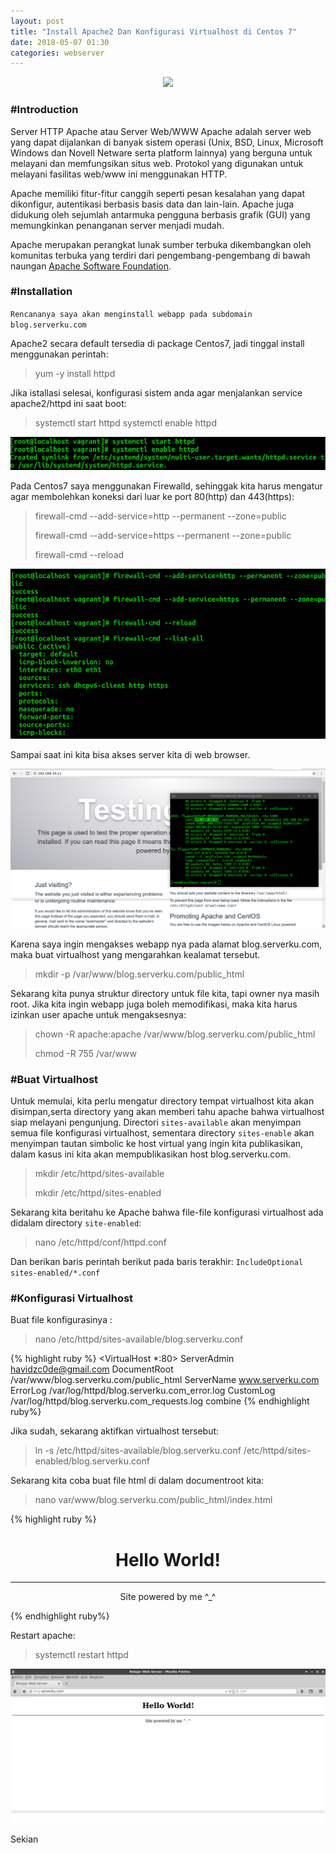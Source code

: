 ```yaml
---
layout: post
title: "Install Apache2 Dan Konfigurasi Virtualhost di Centos 7"
date: 2018-05-07 01:30
categories: webserver
---
```

<div align="center">
    <img src="https://upload.wikimedia.org/wikipedia/commons/4/45/Apache_HTTP_server_logo_%282016%29.png">
</div>

<h3><b>#Introduction</b></h3>

Server HTTP Apache atau Server Web/WWW Apache adalah server web yang dapat dijalankan di banyak sistem operasi (Unix, BSD, Linux, Microsoft Windows dan Novell Netware serta platform lainnya) yang berguna untuk melayani dan memfungsikan situs web. Protokol yang digunakan untuk melayani fasilitas web/www ini menggunakan HTTP.

Apache memiliki fitur-fitur canggih seperti pesan kesalahan yang dapat dikonfigur, autentikasi berbasis basis data dan lain-lain. Apache juga didukung oleh sejumlah antarmuka pengguna berbasis grafik (GUI) yang memungkinkan penanganan server menjadi mudah.

Apache merupakan perangkat lunak sumber terbuka dikembangkan oleh komunitas terbuka yang terdiri dari pengembang-pengembang di bawah naungan [Apache Software Foundation](https://id.wikipedia.org/wiki/Apache_Software_Foundation).


<h3><b>#Installation </b></h3>

`Rencananya saya akan menginstall webapp pada subdomain blog.serverku.com`

Apache2 secara default tersedia di package Centos7, jadi tinggal install menggunakan perintah:
> yum -y install httpd

Jika istallasi selesai, konfigurasi sistem anda agar menjalankan service apache2/httpd ini saat boot:
> systemctl start httpd
> systemctl enable httpd

<div align="center">
    <img src="https://raw.githubusercontent.com/havidzc0de/havidzc0de.github.io/master/assets/apache2/enable.png">
</div>


Pada Centos7 saya menggunakan Firewalld, sehinggak kita harus mengatur agar membolehkan koneksi dari luar ke port 80(http) dan 443(https):

> firewall-cmd --add-service=http --permanent --zone=public
> 
> firewall-cmd --add-service=https --permanent --zone=public
> 
> firewall-cmd --reload

<div align="center">
    <img src="https://raw.githubusercontent.com/havidzc0de/havidzc0de.github.io/master/assets/apache2/firewall.png">
</div>



Sampai saat ini kita bisa akses server kita di web browser.
<div align="center">
    <img src="https://raw.githubusercontent.com/havidzc0de/havidzc0de.github.io/master/assets/apache2/akses%20ip.png">
</div>


Karena saya ingin mengakses webapp nya pada alamat blog.serverku.com, maka buat virtualhost yang mengarahkan kealamat tersebut.

> mkdir -p /var/www/blog.serverku.com/public_html

Sekarang kita punya struktur directory untuk file kita, tapi owner nya masih root. Jika kita ingin webapp juga boleh memodifikasi, maka kita harus izinkan user apache untuk mengaksesnya:

> chown -R apache:apache /var/www/blog.serverku.com/public_html
> 
> chmod -R 755 /var/www


<h3><b>#Buat Virtualhost </b></h3>

Untuk memulai, kita perlu mengatur directory tempat virtualhost kita akan disimpan,serta directory yang akan memberi tahu apache bahwa virtualhost siap melayani pengunjung. Directori `sites-available` akan menyimpan semua file konfigurasi virtualhost, sementara directory `sites-enable` akan menyimpan tautan simbolic ke host virtual yang ingin kita publikasikan, dalam kasus ini kita akan mempublikasikan host blog.serverku.com.

> mkdir /etc/httpd/sites-available
> 
> mkdir /etc/httpd/sites-enabled

Sekarang kita beritahu ke Apache bahwa file-file konfigurasi virtualhost ada didalam directory `site-enabled`:

> nano /etc/httpd/conf/httpd.conf

Dan berikan baris perintah berikut pada baris terakhir:
`IncludeOptional sites-enabled/*.conf`


<h3><b>#Konfigurasi Virtualhost </b></h3>

Buat file konfigurasinya :
> nano /etc/httpd/sites-available/blog.serverku.conf

{% highlight ruby %}
<VirtualHost *:80>
     ServerAdmin havidzc0de@gmail.com
     DocumentRoot /var/www/blog.serverku.com/public_html
     ServerName www.serverku.com
     ErrorLog /var/log/httpd/blog.serverku.com_error.log
     CustomLog /var/log/httpd/blog.serverku.com_requests.log combine
</VirtualHost>
{% endhighlight ruby%}

Jika sudah, sekarang aktifkan virtualhost tersebut:

> ln -s /etc/httpd/sites-available/blog.serverku.conf /etc/httpd/sites-enabled/blog.serverku.conf

Sekarang kita coba buat file html di dalam documentroot kita:
> nano var/www/blog.serverku.com/public_html/index.html

{% highlight ruby %}
<!DOCTYPE html>
<html>
<head>
    <title>Belajar Web Server</title>
</head>
<body>
<div class="container" align="center">
    <h1>Hello World!</h1>
    <hr>
    <p>Site powered by me ^_^</p>
</div>
</body>
</html>
{% endhighlight ruby%}

Restart apache:
> systemctl restart httpd


<div align="center">
    <img src="https://raw.githubusercontent.com/havidzc0de/havidzc0de.github.io/master/assets/apache2/finish.png">
</div>


Sekian